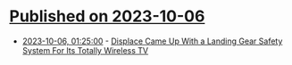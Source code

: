 # [Published on 2023-10-06](index.md)

* [2023-10-06, 01:25:00](https://entertainment.slashdot.org/story/23/10/05/221252/displace-came-up-with-a-landing-gear-safety-system-for-its-totally-wireless-tv?utm_source=rss1.0mainlinkanon&utm_medium=feed) - [Displace Came Up With a Landing Gear Safety System For Its Totally Wireless TV](https://entertainment.slashdot.org/story/23/10/05/221252/displace-came-up-with-a-landing-gear-safety-system-for-its-totally-wireless-tv?utm_source=rss1.0mainlinkanon&utm_medium=feed)
